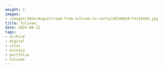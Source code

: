 ```yaml
---
weight: 1
images:
- /images/2024/August/road-from-tulivee-to-tartu/20240810-P1110103.jpg
title: Tulivee.
date: 2024-08-11
tags:
- archive
- digital
- color
- estonia
- portfolio
- tulivee
---
```


